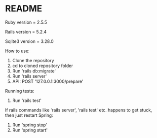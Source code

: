 # README

Ruby version = 2.5.5

Rails version = 5.2.4

Sqlite3 version = 3.28.0

How to use:

1) Clone the repository
2) cd to cloned repository folder
3) Run 'rails db:migrate'
4) Run 'rails server'
5) API: POST '127.0.0.1:3000/prepare'

Running tests:

1) Run 'rails test'

If rails commands like 'rails server', 'rails test' etc. happens to get stuck, then just restart Spring:
1) Run 'spring stop'
2) Run 'spring start'
